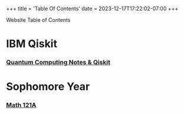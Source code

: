 +++
title = 'Table Of Contents'
date = 2023-12-17T17:22:02-07:00
+++

Website Table of Contents 
<!--more-->

# IBM Qiskit

### [Quantum Computing Notes \& Qiskit](https://dev-undergrad.dev/qiskit/)

# Sophomore Year

### [Math 121A](https://dev-undergrad.dev/math121a/)
